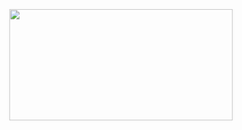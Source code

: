 <img src="https://raw.githubusercontent.com/cherkesky/codewhat/master/assets/codewhatlogo.png" height="200" width="400">
